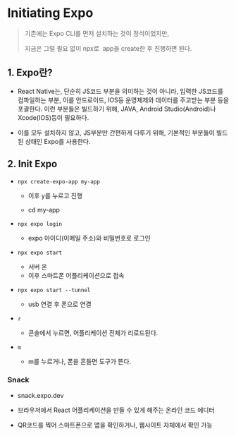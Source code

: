 # Initiating Expo

> 기존에는 Expo CLI를 먼저 설치하는 것이 정석이었지만, 
> 
> 지금은 그럴 필요 없이 npx로  app을 create한 후 진행하면 된다.

## 1. Expo란?

- React Native는, 단순히 JS코드 부분을 의미하는 것이 아니라, 입력한 JS코드를 컴파일하는 부분, 이를 안드로이드, IOS등 운영체제와 데이터를 주고받는 부분 등을 포괄한다. 이런 부분들은 빌드하기 위해, JAVA, Android Studio(Android)나 Xcode(IOS)등이 필요하다.

- 이를 모두 설치하지 않고, JS부분만 간편하게 다루기 위해, 기본적인 부분들이 빌드된 상태인 Expo를 사용한다.

## 2. Init Expo

- `npx create-expo-app my-app`
  
  - 이후 y를 누르고 진행
  
  - cd my-app

- `npx expo login`
  
  - expo 아이디(이메일 주소)와 비밀번호로 로그인

- `npx expo start`
  
  - 서버 온
  - 이후 스마트폰 어플리케이션으로 접속

- `npx expo start --tunnel`
  
  - usb 연결 후 폰으로 연결

- `r`
  
  - 콘솔에서 누르면, 어플리케이션 전체가 리로드된다.

- `m`
  
  - m를 누르거나, 폰을 흔들면 도구가 뜬다.

### Snack

- snack.expo.dev

- 브라우저에서 React 어플리케이션을 만들 수 있게 해주는 온라인 코드 에디터

- QR코드를 찍어 스마트폰으로 앱을 확인하거나, 웹사이트 자체에서 확인 가능
